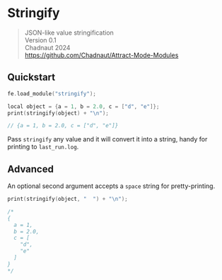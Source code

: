 # Stringify

> JSON-like value stringification  
> Version 0.1  
> Chadnaut 2024  
> https://github.com/Chadnaut/Attract-Mode-Modules

## Quickstart

```cpp
fe.load_module("stringify");

local object = {a = 1, b = 2.0, c = ["d", "e"]};
print(stringify(object) + "\n");

// {a = 1, b = 2.0, c = ["d", "e"]}
```

Pass `stringify` any value and it will convert it into a string, handy for printing to `last_run.log`.

## Advanced

An optional second argument accepts a `space` string for pretty-printing.

```cpp
print(stringify(object, "  ") + "\n");

/*
{
  a = 1, 
  b = 2.0, 
  c = [
    "d", 
    "e"
  ]
}
*/
```
